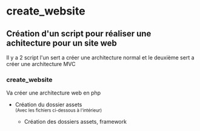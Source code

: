 # create_website

## Création d'un script pour réaliser une achitecture pour un site web

Il y a 2 script l'un sert a créer une architecture normal et le deuxième sert a créer une architecture MVC

### create_website

Va créer une architecture web en php

<ul>
    <li>Création du dossier assets</li>
    <small>(Avec les fichiers ci-dessous à l'intérieur)</small>
    <ul>
        <li>Création des dossiers assets, framework</li>
    </ul>
</ul>